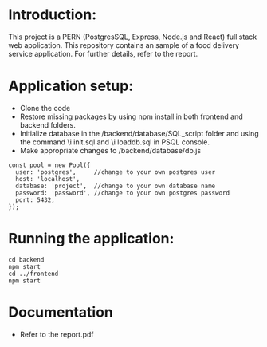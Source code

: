 # Introduction:
This project is a PERN (PostgresSQL, Express, Node.js and React) full stack web application. This repository contains an sample of a food delivery service application. For further details, refer to the report.

# Application setup:

- Clone the code
- Restore missing packages by using npm install in both frontend and backend folders.
- Initialize database in the /backend/database/SQL_script folder and using the command \i init.sql and \i loaddb.sql in PSQL console.
- Make appropriate changes to /backend/database/db.js

```
const pool = new Pool({
  user: 'postgres',     //change to your own postgres user
  host: 'localhost', 
  database: 'project',  //change to your own database name
  password: 'password', //change to your own postgres password
  port: 5432,
}); 
```
# Running the application:
```
cd backend
npm start
cd ../frontend
npm start
```

# Documentation
- Refer to the report.pdf 
